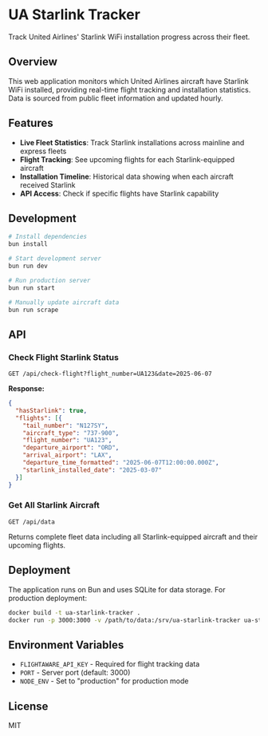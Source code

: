 # UA Starlink Tracker

Track United Airlines' Starlink WiFi installation progress across their fleet.

## Overview

This web application monitors which United Airlines aircraft have Starlink WiFi installed, providing real-time flight tracking and installation statistics. Data is sourced from public fleet information and updated hourly.

## Features

- **Live Fleet Statistics**: Track Starlink installations across mainline and express fleets
- **Flight Tracking**: See upcoming flights for each Starlink-equipped aircraft
- **Installation Timeline**: Historical data showing when each aircraft received Starlink
- **API Access**: Check if specific flights have Starlink capability

## Development

```bash
# Install dependencies
bun install

# Start development server
bun run dev

# Run production server
bun run start

# Manually update aircraft data
bun run scrape
```

## API

### Check Flight Starlink Status

```
GET /api/check-flight?flight_number=UA123&date=2025-06-07
```

**Response:**
```json
{
  "hasStarlink": true,
  "flights": [{
    "tail_number": "N127SY",
    "aircraft_type": "737-900",
    "flight_number": "UA123",
    "departure_airport": "ORD",
    "arrival_airport": "LAX",
    "departure_time_formatted": "2025-06-07T12:00:00.000Z",
    "starlink_installed_date": "2025-03-07"
  }]
}
```

### Get All Starlink Aircraft

```
GET /api/data
```

Returns complete fleet data including all Starlink-equipped aircraft and their upcoming flights.

## Deployment

The application runs on Bun and uses SQLite for data storage. For production deployment:

```bash
docker build -t ua-starlink-tracker .
docker run -p 3000:3000 -v /path/to/data:/srv/ua-starlink-tracker ua-starlink-tracker
```

## Environment Variables

- `FLIGHTAWARE_API_KEY` - Required for flight tracking data
- `PORT` - Server port (default: 3000)
- `NODE_ENV` - Set to "production" for production mode

## License

MIT